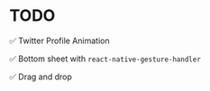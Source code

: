 # TODO

✅ Twitter Profile Animation

✅ Bottom sheet with `react-native-gesture-handler`

✅ Drag and drop